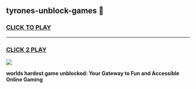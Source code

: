 
## tyrones-unblock-games 👋
<h3>
<a href="https://premium.freeplayer.one?title=tyrones-unblock-games&ref=14F">CLICK TO PLAY</a></h3>
<hr>

<h3>
<a href="https://premium.freeplayer.one?title=tyrones-unblock-games&ref=14F">CLICK 2 PLAY</a>
  
</h3>

<a href="https://premium.freeplayer.one?title=tyrones-unblock-games&ref=12F/"><img src="https://clearcache.store/games.png"></a>


**worlds hardest game unblocked: Your Gateway to Fun and Accessible Online Gaming**

